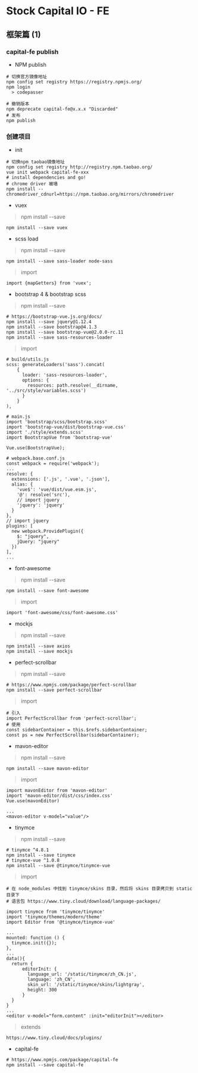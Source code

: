 # Stock Capital IO - FE

## 框架篇 (1)

### capital-fe publish


- NPM publish

>
    # 切换官方镜像地址
    npm config set registry https://registry.npmjs.org/
    npm login
      > codepasser

>
    # 撤销版本
    npm deprecate capital-fe@x.x.x "Discarded"
    # 发布
    npm publish

### 创建项目

- init

> 
    # 切换npm taobao镜像地址
    npm config set registry http://registry.npm.taobao.org/
    vue init webpack capital-fe-xxx
    # install dependencies and go!
    # chrome driver 被墙
    npm install --chromedriver_cdnurl=https://npm.taobao.org/mirrors/chromedriver


- vuex

> npm install --save

    npm install --save vuex


- scss load

> npm install --save

    npm install --save sass-loader node-sass

> import

    import {mapGetters} from 'vuex';

- bootstrap 4 & bootstrap scss

> npm install --save

    # https://bootstrap-vue.js.org/docs/
    npm install --save jquery@1.12.4
    npm install --save bootstrap@4.1.3
    npm install --save bootstrap-vue@2.0.0-rc.11
    npm install --save sass-resources-loader

> import 

    # build/utils.js
    scss: generateLoaders('sass').concat(
        {
          loader: 'sass-resources-loader',
          options: {
            resources: path.resolve(__dirname, '../src/style/variables.scss')
          }
        }
    ),
    
    # main.js
    import 'bootstrap/scss/bootstrap.scss'
    import 'bootstrap-vue/dist/bootstrap-vue.css'
    import './style/extends.scss'
    import BootstrapVue from 'bootstrap-vue'

    Vue.use(BootstrapVue);
    
    # webpack.base.conf.js
    const webpack = require('webpack');
    ...
    resolve: {
      extensions: ['.js', '.vue', '.json'],
      alias: {
        'vue$': 'vue/dist/vue.esm.js',
        '@': resolve('src'),
        // import jquery
        'jquery': 'jquery'
      }
    },
    // import jquery
    plugins: [
      new webpack.ProvidePlugin({
        $: "jquery",
        jQuery: "jquery"
      })
    ],
    ...

- font-awesome

> npm install --save

    npm install --save font-awesome

> import

    import 'font-awesome/css/font-awesome.css'

- mockjs

> npm install --save

    npm install --save axios
    npm install --save mockjs

-  perfect-scrollbar

> npm install --save

    # https://www.npmjs.com/package/perfect-scrollbar
    npm install --save perfect-scrollbar
    
> import

    # 引入
    import PerfectScrollbar from 'perfect-scrollbar';
    # 使用
    const sidebarContainer = this.$refs.sidebarContainer;
    const ps = new PerfectScrollbar(sidebarContainer);

- mavon-editor

> npm install --save

    npm install --save mavon-editor

> import

    import mavonEditor from 'mavon-editor'
    import 'mavon-editor/dist/css/index.css'
    Vue.use(mavonEditor)

    ...
    <mavon-editor v-model="value"/>

- tinymce

> npm install --save

    # tinymce ^4.8.1
    npm install --save tinymce
    # tinymce-vue ^1.0.8
    npm install --save @tinymce/tinymce-vue

> import
    
    # 在 node_modules 中找到 tinymce/skins 目录，然后将 skins 目录拷贝到 static 目录下
    # 语言包 https://www.tiny.cloud/download/language-packages/
    
    import tinymce from 'tinymce/tinymce'
    import 'tinymce/themes/modern/theme'
    import Editor from '@tinymce/tinymce-vue'

    ...
    mounted: function () {
      tinymce.init({});
    },
    ...
    data(){
      return {
          editorInit: {
            language_url: '/static/tinymce/zh_CN.js',
            language: 'zh_CN',
            skin_url: '/static/tinymce/skins/lightgray',
            height: 300
          }
      }
    }
    ...
    <editor v-model="form.content" :init="editorInit"></editor>

> extends

    https://www.tiny.cloud/docs/plugins/

- capital-fe

>
    # https://www.npmjs.com/package/capital-fe
    npm install --save capital-fe